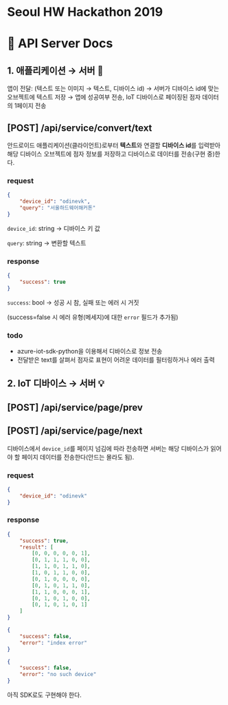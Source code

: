 # Seoul HW Hackathon 2019

# 📌 API Server Docs

## 1. 애플리케이션 → 서버 📱

앱이 전달: (텍스트 또는 이미지 → 텍스트, 디바이스 id) → 서버가 디바이스 id에 맞는 오브젝트에 텍스트 저장 → 앱에 성공여부 전송, IoT 디바이스로 페이징된 점자 데이터의 1페이지 전송

## [POST] /api/service/convert/text

안드로이드 애플리케이션(클라이언트)로부터 **텍스트**와 연결할 **디바이스 id**를 입력받아 해당 디바이스 오브젝트에 점자 정보를 저장하고 디바이스로 데이터를 전송(구현 중)한다.

### request

```json
{
    "device_id": "odinevk",
    "query": "서울하드웨어해커톤"
}
```

`device_id`: string → 디바이스 키 값

`query`: string → 변환할 텍스트

### response

```json
{
    "success": true
}
```

`success`: bool → 성공 시 참, 실패 또는 에러 시 거짓

(success=false 시 에러 유형(메세지)에 대한 `error` 필드가 추가됨)

### todo

- azure-iot-sdk-python을 이용해서 디바이스로 정보 전송
- 전달받은 text를 살펴서 점자로 표현이 어려운 데이터를 필터링하거나 에러 출력

## 2. IoT 디바이스 → 서버 💡

## [POST] /api/service/page/prev

## [POST] /api/service/page/next

디바이스에서 `device_id`를 페이지 넘김에 따라 전송하면 서버는 해당 디바이스가 읽어야 할 페이지 데이터를 전송한다(안드는 몰라도 됨).

### request

```json
{
    "device_id": "odinevk"
}
```

### response

```json
{
    "success": true, 
    "result": [
        [0, 0, 0, 0, 0, 1], 
        [0, 1, 1, 1, 0, 0], 
        [1, 1, 0, 1, 1, 0], 
        [1, 0, 1, 1, 0, 0], 
        [0, 1, 0, 0, 0, 0], 
        [0, 1, 0, 1, 1, 0], 
        [1, 1, 0, 0, 0, 1], 
        [0, 1, 0, 1, 0, 0], 
        [0, 1, 0, 1, 0, 1]
    ]
}
```

```json
{
    "success": false,
    "error": "index error"
}
```

```json
{
    "success": false,
    "error": "no such device"
}
```

아직 SDK로도 구현해야 한다.
